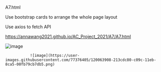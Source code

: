 A7.html

Use bootstrap cards to arrange the whole page layout

Use axios to fetch API

https://annawang2021.github.io/AC_Project_2021/A7/A7.html

![image](https://user-images.githubusercontent.com/77376405/120063872-edfa4d80-c09b-11eb-820d-bad5158c86ce.png)

               ![image](https://user-images.githubusercontent.com/77376405/120063908-213cdc80-c09c-11eb-8ca5-00fb79cb7db5.png)
